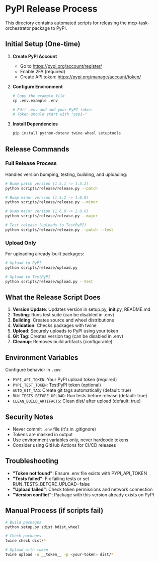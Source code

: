 # PyPI Release Process

This directory contains automated scripts for releasing the mcp-task-orchestrator package to PyPI.

## Initial Setup (One-time)

1. **Create PyPI Account**
   - Go to https://pypi.org/account/register/
   - Enable 2FA (required)
   - Create API token: https://pypi.org/manage/account/token/

2. **Configure Environment**
   ```bash
   # Copy the example file
   cp .env.example .env
   
   # Edit .env and add your PyPI token
   # Token should start with "pypi-"
   ```

3. **Install Dependencies**
   ```bash
   pip install python-dotenv twine wheel setuptools
   ```

## Release Commands

### Full Release Process
Handles version bumping, testing, building, and uploading:

```bash
# Bump patch version (1.5.1 -> 1.5.2)
python scripts/release/release.py --patch

# Bump minor version (1.5.2 -> 1.6.0)
python scripts/release/release.py --minor

# Bump major version (1.6.0 -> 2.0.0)
python scripts/release/release.py --major

# Test release (uploads to TestPyPI)
python scripts/release/release.py --patch --test
```

### Upload Only
For uploading already-built packages:

```bash
# Upload to PyPI
python scripts/release/upload.py

# Upload to TestPyPI
python scripts/release/upload.py --test
```

## What the Release Script Does

1. **Version Update**: Updates version in setup.py, __init__.py, README.md
2. **Testing**: Runs test suite (can be disabled in .env)
3. **Building**: Creates source and wheel distributions
4. **Validation**: Checks packages with twine
5. **Upload**: Securely uploads to PyPI using your token
6. **Git Tag**: Creates version tag (can be disabled in .env)
7. **Cleanup**: Removes build artifacts (configurable)

## Environment Variables

Configure behavior in `.env`:

- `PYPI_API_TOKEN`: Your PyPI upload token (required)
- `PYPI_TEST_TOKEN`: TestPyPI token (optional)
- `AUTO_GIT_TAG`: Create git tags automatically (default: true)
- `RUN_TESTS_BEFORE_UPLOAD`: Run tests before release (default: true)
- `CLEAN_BUILD_ARTIFACTS`: Clean dist/ after upload (default: true)

## Security Notes

- Never commit `.env` file (it's in .gitignore)
- Tokens are masked in output
- Use environment variables only, never hardcode tokens
- Consider using GitHub Actions for CI/CD releases

## Troubleshooting

- **"Token not found"**: Ensure .env file exists with PYPI_API_TOKEN
- **"Tests failed"**: Fix failing tests or set RUN_TESTS_BEFORE_UPLOAD=false
- **"Upload failed"**: Check token permissions and network connection
- **"Version conflict"**: Package with this version already exists on PyPI

## Manual Process (if scripts fail)

```bash
# Build packages
python setup.py sdist bdist_wheel

# Check packages
twine check dist/*

# Upload with token
twine upload -u __token__ -p <your-token> dist/*
```